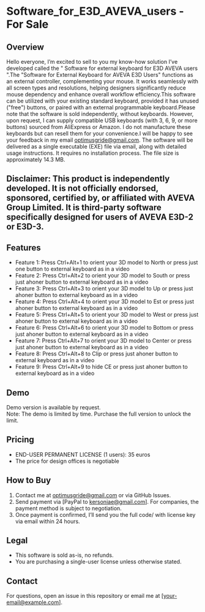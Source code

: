 # Software_for_E3D_AVEVA_users - For Sale

## Overview
Hello everyone, I’m excited to sell to you my know-how solution I’ve developed called the " Software for external keyboard for E3D AVEVA users ".The "Software for External Keyboard for AVEVA E3D Users" functions as an external controller, complementing your mouse. It works seamlessly with all screen types and resolutions, helping designers significantly reduce mouse dependency and enhance overall workflow efficiency.This software can be utilized with your existing standard keyboard, provided it has unused ("free") buttons, or paired with an external programmable keyboard.Please note that the software is sold independently, without keyboards. However, upon request, I can supply compatible USB keyboards (with 3, 6, 9, or more buttons) sourced from AliExpress or Amazon. I do not manufacture these keyboards but can resell them for your convenience.I will be happy to see your feedback in my email optimusgride@gmail.com. The software will be delivered as a single executable (EXE) file via email, along with detailed usage instructions. It requires no installation process. The file size is approximately 14.3 MB.
## Disclaimer: This product is independently developed. It is not officially endorsed, sponsored, certified by, or affiliated with AVEVA Group Limited. It is third-party software specifically designed for users of AVEVA E3D-2 or E3D-3.

## Features
- Feature 1: Press Ctrl+Alt+1 to orient your 3D model to North or press just one button to external keyboard as in a video
- Feature 2: Press Ctrl+Alt+2 to orient your 3D model to South or press just ahoner button to external keyboard as in a video
- Feature 3: Press Ctrl+Alt+3 to orient your 3D model to Up or press just ahoner button to external keyboard as in a video
- Feature 4: Press Ctrl+Alt+4 to orient your 3D model to Est or press just ahoner button to external keyboard as in a video
- Feature 5: Press Ctrl+Alt+5 to orient your 3D model to West or press just ahoner button to external keyboard as in a video
- Feature 6: Press Ctrl+Alt+6 to orient your 3D model to Bottom or press just ahoner button to external keyboard as in a video
- Feature 7: Press Ctrl+Alt+7 to orient your 3D model to Center or press just ahoner button to external keyboard as in a video
- Feature 8: Press Ctrl+Alt+8 to Clip or press just ahoner button to external keyboard as in a video
- Feature 9: Press Ctrl+Alt+9 to hide CE or press just ahoner button to external keyboard as in a video

## Demo
Demo version is available by request.  
Note: The demo is limited by time. Purchase the full version to unlock the limit.

## Pricing
- END-USER PERMANENT LICENSE (1 users): 35 euros
- The price for design offices is negotiable

## How to Buy
1. Contact me at optimusgride@gmail.com or via GitHub Issues.
2. Send payment via [PayPal to kersoniae@gmail.com]. For companies, the payment method is subject to negotiation. 
3. Once payment is confirmed, I’ll send you the full code/ with license key via email within 24 hours.

## Legal
- This software is sold as-is, no refunds.
- You are purchasing a single-user license unless otherwise stated.

## Contact
For questions, open an issue in this repository or email me at [your-email@example.com].
